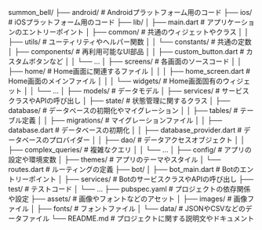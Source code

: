 summon_bell/
├── android/            # Androidプラットフォーム用のコード
├── ios/                # iOSプラットフォーム用のコード
├── lib/
│   ├── main.dart       # アプリケーションのエントリーポイント
│   ├── common/         # 共通のウィジェットやクラス
│   │   ├── utils/      # ユーティリティやヘルパー関数
│   │   └── constants/  # 共通の定数
│   ├── components/     # 再利用可能なUI部品
│   │   ├── custom_button.dart  # カスタムボタンなど
│   │   └── ...
│   ├── screens/        # 各画面のソースコード
│   │   ├── home/       # Home画面に関連するファイル
│   │   │   ├── home_screen.dart  # Home画面のメインファイル
│   │   │   └── widgets/  # Home画面固有のウィジェット
│   │   └── ...
│   ├── models/         # データモデル
│   ├── services/       # サービスクラスやAPIの呼び出し
│   ├── state/          # 状態管理に関するクラス
│   ├── database/       # データベースの初期化やマイグレーション
│   │   ├── tables/    # テーブル定義
│   │   ├── migrations/  # マイグレーションファイル
│   │   ├── database.dart  # データベースの初期化
│   │   ├── database_provider.dart  # データベースのプロバイダー
│   │   ├── dao/       # データアクセスオブジェクト
│   │   ├── complex_queries/  # 複雑なクエリ
│   │   └── ...
│   ├── config/         # アプリの設定や環境変数
│   ├── themes/         # アプリのテーマやスタイル
│   └── routes.dart     # ルーティングの定義
├── bot/
│   ├── bot_main.dart   # Botのエントリーポイント
│   ├── services/       # BotのサービスクラスやAPIの呼び出し
├── test/               # テストコード
│   └── ...
├── pubspec.yaml        # プロジェクトの依存関係や設定
├── assets/             # 画像やフォントなどのアセット
│   ├── images/         # 画像ファイル
│   ├── fonts/          # フォントファイル
│   └── data/           # JSONやCSVなどのデータファイル
└── README.md           # プロジェクトに関する説明文やドキュメント